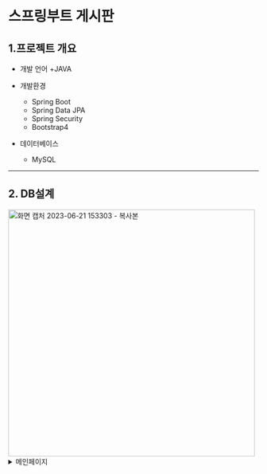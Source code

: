 # 스프링부트 게시판


## 1.프로젝트 개요
+ 개발 언어 
  +JAVA

+ 개발환경
  + Spring Boot
  + Spring Data JPA
  + Spring Security
  + Bootstrap4

+ 데이터베이스
  + MySQL
___
## 2. DB설계
<img width="496" alt="화면 캡처 2023-06-21 153303 - 복사본" src="https://github.com/Baecc/b/assets/116665998/6fd60f09-fea9-4c06-aca9-4988861a1d5e">





<details>
<summary> 메인페이지  </summary>

  ![screenshot](https://github.com/Baecc/b/assets/116665998/7bee3c62-6395-4452-a696-ebf48a9a55ba)

</details>
